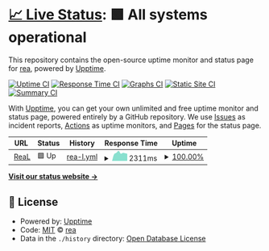 # [📈 Live Status](https://upptime.rea.ink): <!--live status--> **🟩 All systems operational**

This repository contains the open-source uptime monitor and status page for [rea](https://upptime.rea.ink), powered by [Upptime](https://github.com/upptime/upptime).

[![Uptime CI](https://github.com/rea/upptime/workflows/Uptime%20CI/badge.svg)](https://github.com/rea/upptime/actions?query=workflow%3A%22Uptime+CI%22)
[![Response Time CI](https://github.com/rea/upptime/workflows/Response%20Time%20CI/badge.svg)](https://github.com/rea/upptime/actions?query=workflow%3A%22Response+Time+CI%22)
[![Graphs CI](https://github.com/rea/upptime/workflows/Graphs%20CI/badge.svg)](https://github.com/rea/upptime/actions?query=workflow%3A%22Graphs+CI%22)
[![Static Site CI](https://github.com/rea/upptime/workflows/Static%20Site%20CI/badge.svg)](https://github.com/rea/upptime/actions?query=workflow%3A%22Static+Site+CI%22)
[![Summary CI](https://github.com/rea/upptime/workflows/Summary%20CI/badge.svg)](https://github.com/rea/upptime/actions?query=workflow%3A%22Summary+CI%22)

With [Upptime](https://upptime.js.org), you can get your own unlimited and free uptime monitor and status page, powered entirely by a GitHub repository. We use [Issues](https://github.com/rea/upptime/issues) as incident reports, [Actions](https://github.com/rea/upptime/actions) as uptime monitors, and [Pages](https://upptime.rea.ink) for the status page.

<!--start: status pages-->
<!-- This summary is generated by Upptime (https://github.com/upptime/upptime) -->
<!-- Do not edit this manually, your changes will be overwritten -->
<!-- prettier-ignore -->
| URL | Status | History | Response Time | Uptime |
| --- | ------ | ------- | ------------- | ------ |
| <img alt="" src="https://icons.duckduckgo.com/ip3/www.rea.ink.ico" height="13"> [ReaL](https://www.rea.ink) | 🟩 Up | [rea-l.yml](https://github.com/reaink/upptime.rea.ink/commits/HEAD/history/rea-l.yml) | <details><summary><img alt="Response time graph" src="./graphs/rea-l/response-time-week.png" height="20"> 2311ms</summary><br><a href="https://upptime.rea.ink/history/rea-l"><img alt="Response time 2366" src="https://img.shields.io/endpoint?url=https%3A%2F%2Fraw.githubusercontent.com%2Freaink%2Fupptime.rea.ink%2FHEAD%2Fapi%2Frea-l%2Fresponse-time.json"></a><br><a href="https://upptime.rea.ink/history/rea-l"><img alt="24-hour response time 2112" src="https://img.shields.io/endpoint?url=https%3A%2F%2Fraw.githubusercontent.com%2Freaink%2Fupptime.rea.ink%2FHEAD%2Fapi%2Frea-l%2Fresponse-time-day.json"></a><br><a href="https://upptime.rea.ink/history/rea-l"><img alt="7-day response time 2311" src="https://img.shields.io/endpoint?url=https%3A%2F%2Fraw.githubusercontent.com%2Freaink%2Fupptime.rea.ink%2FHEAD%2Fapi%2Frea-l%2Fresponse-time-week.json"></a><br><a href="https://upptime.rea.ink/history/rea-l"><img alt="30-day response time 2289" src="https://img.shields.io/endpoint?url=https%3A%2F%2Fraw.githubusercontent.com%2Freaink%2Fupptime.rea.ink%2FHEAD%2Fapi%2Frea-l%2Fresponse-time-month.json"></a><br><a href="https://upptime.rea.ink/history/rea-l"><img alt="1-year response time 2429" src="https://img.shields.io/endpoint?url=https%3A%2F%2Fraw.githubusercontent.com%2Freaink%2Fupptime.rea.ink%2FHEAD%2Fapi%2Frea-l%2Fresponse-time-year.json"></a></details> | <details><summary><a href="https://upptime.rea.ink/history/rea-l">100.00%</a></summary><a href="https://upptime.rea.ink/history/rea-l"><img alt="All-time uptime 99.84%" src="https://img.shields.io/endpoint?url=https%3A%2F%2Fraw.githubusercontent.com%2Freaink%2Fupptime.rea.ink%2FHEAD%2Fapi%2Frea-l%2Fuptime.json"></a><br><a href="https://upptime.rea.ink/history/rea-l"><img alt="24-hour uptime 100.00%" src="https://img.shields.io/endpoint?url=https%3A%2F%2Fraw.githubusercontent.com%2Freaink%2Fupptime.rea.ink%2FHEAD%2Fapi%2Frea-l%2Fuptime-day.json"></a><br><a href="https://upptime.rea.ink/history/rea-l"><img alt="7-day uptime 100.00%" src="https://img.shields.io/endpoint?url=https%3A%2F%2Fraw.githubusercontent.com%2Freaink%2Fupptime.rea.ink%2FHEAD%2Fapi%2Frea-l%2Fuptime-week.json"></a><br><a href="https://upptime.rea.ink/history/rea-l"><img alt="30-day uptime 100.00%" src="https://img.shields.io/endpoint?url=https%3A%2F%2Fraw.githubusercontent.com%2Freaink%2Fupptime.rea.ink%2FHEAD%2Fapi%2Frea-l%2Fuptime-month.json"></a><br><a href="https://upptime.rea.ink/history/rea-l"><img alt="1-year uptime 100.00%" src="https://img.shields.io/endpoint?url=https%3A%2F%2Fraw.githubusercontent.com%2Freaink%2Fupptime.rea.ink%2FHEAD%2Fapi%2Frea-l%2Fuptime-year.json"></a></details>

<!--end: status pages-->

[**Visit our status website →**](https://upptime.rea.ink)

## 📄 License

- Powered by: [Upptime](https://github.com/upptime/upptime)
- Code: [MIT](./LICENSE) © [rea](https://upptime.rea.ink)
- Data in the `./history` directory: [Open Database License](https://opendatacommons.org/licenses/odbl/1-0/)
